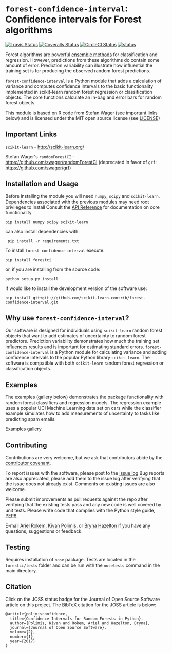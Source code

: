 # `forest-confidence-interval`: Confidence intervals for Forest algorithms

[![Travis Status](https://travis-ci.org/scikit-learn-contrib/forest-confidence-interval.svg?branch=master)](https://travis-ci.org/scikit-learn-contrib/forest-confidence-interval)
[![Coveralls Status](https://coveralls.io/repos/scikit-learn-contrib/forest-confidence-interval/badge.svg?branch=master&service=github)](https://coveralls.io/r/scikit-learn-contrib/forest-confidence-interval)
[![CircleCI Status](https://circleci.com/gh/scikit-learn-contrib/forest-confidence-interval.svg?style=shield&circle-token=:circle-token)](https://circleci.com/gh/scikit-learn-contrib/forest-confidence-interval/tree/master)
[![status](http://joss.theoj.org/papers/b40f03cc069b43b341a92bd26b660f35/status.svg)](http://joss.theoj.org/papers/b40f03cc069b43b341a92bd26b660f35)

Forest algorithms are powerful
[ensemble methods](http://scikit-learn.org/stable/modules/classes.html#module-sklearn.ensemble) for classification and regression. However, predictions from these algorithms do contain some amount of error. Prediction variability can illustrate how influential
the training set is for producing the observed random forest predictions.

`forest-confidence-interval` is a Python module that adds a calculation of
variance and computes confidence intervals to the basic functionality
implemented in scikit-learn random forest regression or classification objects.
The core functions calculate an in-bag and error bars for random forest
objects.

This module is based on R code from Stefan Wager (see important links below)
and is licensed under the MIT open source license (see [LICENSE](LICENSE))

## Important Links
`scikit-learn` - http://scikit-learn.org/

Stefan Wager's `randomForestCI` - https://github.com/swager/randomForestCI (deprecated in favor of `grf`: https://github.com/swager/grf)

## Installation and Usage
Before installing the module you will need `numpy`, `scipy` and `scikit-learn`.
Dependencies associated with the previous modules may need root privileges to install
Consult the [API Reference](http://contrib.scikit-learn.org/forest-confidence-interval/reference/index.html) for documentation on core functionality

```
pip install numpy scipy scikit-learn
```
can also install dependencies with:

```
 pip install -r requirements.txt
 ```

To install `forest-confidence-interval` execute:
```
pip install forestci
```

or, if you are installing from the source code:
```shell
python setup.py install
```

If would like to install the development version of the software use:

```shell
pip install git+git://github.com/scikit-learn-contrib/forest-confidence-interval.git
```
## Why use `forest-confidence-interval`?
Our software is designed for individuals using `scikit-learn` random forest objects that want to add estimates of uncertainty to random forest predictors. Prediction variability demonstrates how much the training set influences results and is important for estimating standard errors. `forest-confidence-interval` is a Python module for calculating variance and adding confidence intervals to the popular Python library `scikit-learn`. The software is compatible with both `scikit-learn` random forest regression or classification objects.

## Examples

The examples (gallery below) demonstrates the package functionality with random forest classifiers and regression models.
The regression example uses a popular UCI Machine Learning data set on cars while the classifier example simulates how to add measurements of uncertainty to tasks like predicting spam emails.

[Examples gallery](http://contrib.scikit-learn.org/forest-confidence-interval/auto_examples/index.html)

## Contributing

Contributions are very welcome, but we ask that contributors abide by the
[contributor covenant](http://contributor-covenant.org/version/1/4/).

To report issues with the software, please post to the
[issue log](https://github.com/scikit-learn-contrib/forest-confidence-interval/issues)
Bug reports are also appreciated, please add them to the issue log after
verifying that the issue does not already exist.
Comments on existing issues are also welcome.

Please submit improvements as pull requests against the repo after verifying
that the existing tests pass and any new code is well covered by unit tests.
Please write code that complies with the Python style guide,
[PEP8](https://www.python.org/dev/peps/pep-0008/).

E-mail [Ariel Rokem](mailto:arokem@gmail.com), [Kivan Polimis](mailto:kivan.polimis@gmail.com), or [Bryna Hazelton](mailto:brynah@phys.washington.edu ) if you have any questions, suggestions or feedback.

## Testing
Requires installation of `nose` package. Tests are located in the `forestci/tests` folder
and can be run with the `nosetests` command in the main directory.

## Citation
Click on the JOSS status badge for the Journal of Open Source Software article on this project.
The BibTeX citation for the JOSS article is below:

```
@article{polimisconfidence,
  title={Confidence Intervals for Random Forests in Python},
  author={Polimis, Kivan and Rokem, Ariel and Hazelton, Bryna},
  journal={Journal of Open Source Software},
  volume={2},
  number={1},
  year={2017}
}
```
